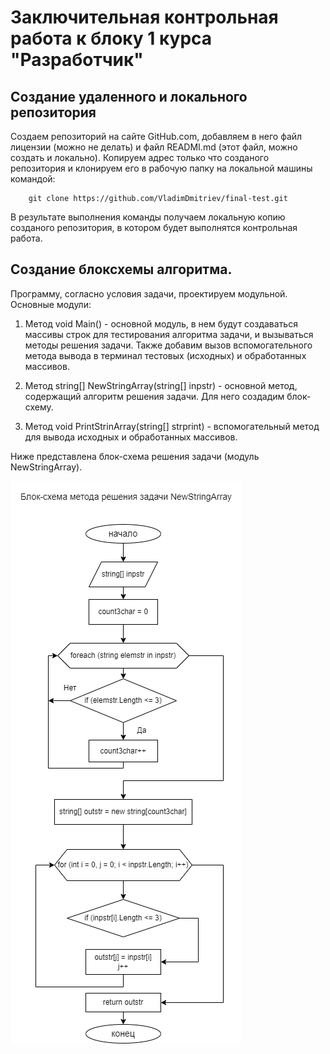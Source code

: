 # Заключительная контрольная работа к блоку 1 курса "Разработчик"

## Создание удаленного и локального репозитория

Создаем репозиторий на сайте GitHub.com, добавляем в него файл лицензии 
(можно не делать) и файл READMI.md (этот файл,  можно создать и локально).
Копируем адрес только что созданого репозитория и клонируем его в рабочую 
папку на локальной машины командой:

~~~
    git clone https://github.com/VladimDmitriev/final-test.git
~~~

В результате выполнения команды получаем локальную копию созданого
репозитория, в котором будет выполнятся контрольная работа.

## Создание блоксхемы алгоритма.

Программу, согласно условия задачи, проектируем модульной. Основные модули:

1. Метод void Main() - основной модуль, в нем будут создаваться   массивы строк для тестирования алгоритма задачи, и вызываться методы решения задачи. Также добавим вызов вспомогательного метода вывода в терминал тестовых (исходных) и обработанных массивов.

2. Метод string[] NewStringArray(string[] inpstr) - основной метод, содержащий алгоритм решения задачи. Для него создадим блок-схему.

3. Метод void PrintStrinArray(string[] strprint) - вспомогательный метод для вывода исходных и обработанных массивов.

Ниже представлена блок-схема решения задачи (модуль NewStringArray).

![Блок-схема алгоритма:](NewStringArray.png)

